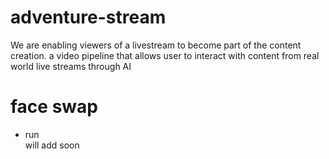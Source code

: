# adventure-stream
We are enabling viewers of a livestream to become part of the content creation. a video pipeline that allows user to interact with content from real world live streams through AI
# face swap

- run   
  will add soon
